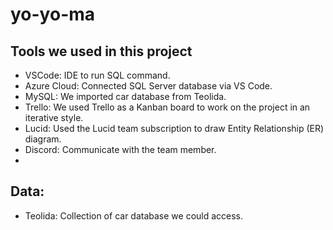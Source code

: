 # yo-yo-ma

## Tools we used in this project
* VSCode: IDE to run SQL command.
* Azure Cloud: Connected SQL Server database via VS Code.
* MySQL: We imported car database from Teolida.
* Trello: We used Trello as a Kanban board to work on the project in an iterative style.
* Lucid: Used the Lucid team subscription to draw Entity Relationship (ER) diagram.
* Discord: Communicate with the team member.
* 
## Data:
* Teolida: Collection of car database we could access.



